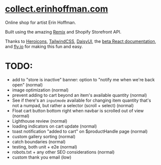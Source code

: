 # [collect.erinhoffman.com](https://collect.erinhoffman.com)

Online shop for artist Erin Hoffman.

Built using the amazing [Remix](https://remix.run) and Shopify Storefront API.

Thanks to [Heroicons](https://heroicons.com/), [TailwindCSS](https://tailwindcss.com/), [DaisyUI](daisyui.com/), the [beta React documentation](https://beta.reactjs.org/), and [fly.io](https://fly.io) for making this fun and easy.

# TODO:
- add to "store is inactive" banner: option to "notify me when we're back open" (normal)
- image optimization (normal)
- prevent adding to cart beyond an item's available quantity (normal)
- See if there's an `inputmode` available for changing item quantity that's not a numpad, but rather a selector (scroll + select) (normal)
- Float cart button bottom right when navbar is scrolled out of view (normal)
- Lighthouse review (normal)
- loading indicators on cart update (normal)
- toast notification "added to cart" on $productHandle page (normal)
- custom gallery sorting (normal)
- catch boundaries (normal)
- testing, both unit + e2e (normal)
- robots.txt + any other SEO considerations (normal)
- custom thank you email (low)
